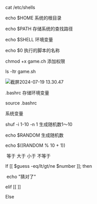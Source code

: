 cat /etc/shells

echo $HOME  系统的根目录

echo $PATH 存储系统的查找路径

echo $SHELL 环境变量

echo $0  执行的脚本的名称

chmod +x game.ch	添加权限

ls -ltr game.sh

<img src="/Users/fulina/Library/Application Support/typora-user-images/截屏2024-07-19 13.30.47.png" alt="截屏2024-07-19 13.30.47"  />

 .bashrc	存储环境变量

source .bashrc

系统变量



shuf -i 1-10 -n 1	生成随机数1～10

echo $RANDOM	生成随机数

echo  $((RANDOM % 10 + 1))

​		等于 大于 小于 不等于

If [[ $guess -eq/lt/gt/ne $number ]]; then

​	echo "猜对了"

elif [[ ]]

Else











